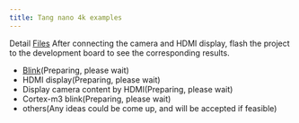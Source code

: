 ```yaml
---
title: Tang nano 4k examples
---
```

Detail [Files](https://github.com/sipeed/TangNano-4K-example)
After connecting the camera and HDMI display, flash the project to the development board to see the corresponding results.

- [Blink](./../Tang-Nano-Doc/examples/4K_led.md)(Preparing, please wait)
- HDMI display(Preparing, please wait)
- Display camera content by HDMI(Preparing, please wait)
- Cortex-m3 blink(Preparing, please wait)
- others(Any ideas could be come up, and will be accepted if feasible)
